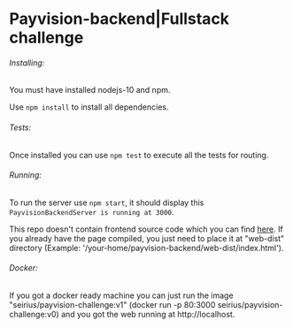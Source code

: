 # Payvision-backend|Fullstack challenge

###### Installing: 
You must have installed nodejs-10 and npm.

Use `npm install` to install all dependencies.

###### Tests:
Once installed you can use `npm test` to execute all the tests for routing.

###### Running:
To run the server use `npm start`, it should display this `PayvisionBackendServer is running at 3000`.

This repo doesn't contain frontend source code which you can find [here](https://github.com/seirius/free-folk-renderer). 
If you already have the page compiled, you just need to place it at "web-dist" directory (Example: '/your-home/payvision-backend/web-dist/index.html').


###### Docker:
If you got a docker ready machine you can just run the image "seirius/payvision-challenge:v1" (docker run -p 80:3000 seirius/payvision-challenge:v0) and you got the web running at http://localhost.
